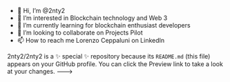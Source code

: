 - 👋 Hi, I’m @2nty2
- 👀 I’m interested in Blockchain technology and Web 3
- 🌱 I’m currently learning for blockchain enthusiast developers
- 💞️ I’m looking to collaborate on Projects Pilot
- 📫 How to reach me Lorenzo Ceppaluni on LinkedIn

2nty2/2nty2 is a ✨ special ✨ repository because its `README.md` (this file) appears on your GitHub profile.
You can click the Preview link to take a look at your changes.
--->
